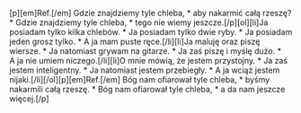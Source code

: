 [p][em]Ref.[/em] Gdzie znajdziemy tyle chleba, * aby nakarmić całą rzeszę? * Gdzie znajdziemy tyle chleba, * tego nie wiemy jeszcze.[/p][ol][li]Ja posiadam tylko kilka chlebów. * Ja posiadam tylko dwie ryby. * Ja posiadam jeden grosz tylko. * A ja mam puste ręce.[/li][li]Ja maluję oraz piszę wiersze. * Ja natomiast grywam na gitarze. * Ja zaś piszę i myślę dużo. * A ja nie umiem niczego.[/li][li]O mnie mówią, że jestem przystojny. * Ja zaś jestem inteligentny. * Ja natomiast jestem przebiegły. * A ja wciąż jestem nijaki.[/li][/ol][p][em]Ref.[/em] Bóg nam ofiarował tyle chleba, * byśmy nakarmili całą rzeszę. * Bóg nam ofiarował tyle chleba, * a da nam jeszcze więcej.[/p]